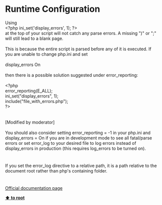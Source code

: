 # Runtime Configuration




<div class="phpcode"><span class="html">
Using 
<br><span class="default">&lt;?php ini_set</span><span class="keyword">(</span><span class="string">&apos;display_errors&apos;</span><span class="keyword">, </span><span class="default">1</span><span class="keyword">); </span><span class="default">?&gt;</span> 
<br>at the top of your script will not catch any parse errors. A missing &quot;)&quot; or &quot;;&quot; will still lead to a blank page.
<br>
<br>This is because the entire script is parsed before any of it is executed. If you are unable to change php.ini and set
<br>
<br>display_errors On
<br>
<br>then there is a possible solution suggested under error_reporting:
<br>
<br><span class="default">&lt;?php
<br> error_reporting</span><span class="keyword">(</span><span class="default">E_ALL</span><span class="keyword">);
<br> </span><span class="default">ini_set</span><span class="keyword">(</span><span class="string">&quot;display_errors&quot;</span><span class="keyword">, </span><span class="default">1</span><span class="keyword">);
<br> include(</span><span class="string">&quot;file_with_errors.php&quot;</span><span class="keyword">);
<br></span><span class="default">?&gt;
<br></span>
<br>
<br>[Modified by moderator]
<br>
<br>You should also consider setting error_reporting = -1 in your php.ini and display_errors = On if you are in development mode to see all fatal/parse errors or set error_log to your desired file to log errors instead of display_errors in production (this requires log_errors to be turned on).</span>
</div>
  

#


<div class="phpcode"><span class="html">
If you set the error_log directive to a relative path, it is a path relative to the document root rather than php&apos;s containing folder.</span>
</div>
  

#

[Official documentation page](https://www.php.net/manual/en/errorfunc.configuration.php)

**[⬆ to root](/)**